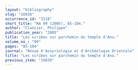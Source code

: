 ```yaml
---
layout: "bibliography"
slug: "16036"
occurrence_id: "3118"
short_title: "RA 99 (2005), 85-104."
author: "Clancier, Philippe"
publication_year: "2005"
title: "Les scribes sur parchemin du temple d'Anu."
volume_no_: "99"
pages: "85-104"
journal: "Revue d'Assyriologie et d'Archéologie Orientale"
title: "Les scribes sur parchemin du temple d'Anu."
previous_item: "16039"
---
```

